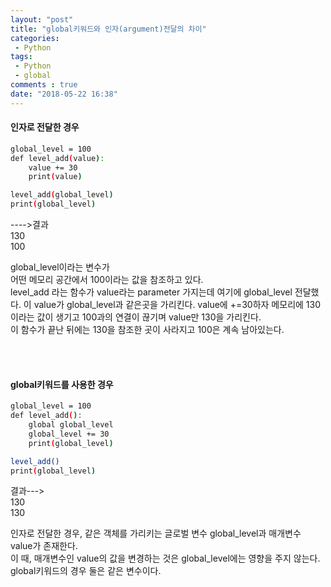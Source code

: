 ```yaml
---
layout: "post"
title: "global키워드와 인자(argument)전달의 차이"
categories:
 - Python
tags:
 - Python
 - global
comments : true
date: "2018-05-22 16:38"
---
```


#### 인자로 전달한 경우

```bash
global_level = 100
def level_add(value):
    value += 30
    print(value)

level_add(global_level)
print(global_level)
```
---->결과  
130  
100

global_level이라는 변수가  
어떤 메모리 공간에서 100이라는 값을 참조하고 있다.  
level_add 라는 함수가 value라는 parameter 가지는데 여기에 global_level 전달했다.
이 value가 global_level과 같은곳을 가리킨다.
value에 +=30하자 메모리에 130이라는 값이 생기고 100과의 연결이 끊기며 value만 130을 가리킨다.  
이 함수가 끝난 뒤에는 130을 참조한 곳이 사라지고 100은 계속 남아있는다.



<br><br>
#### global키워드를 사용한 경우

```bash
global_level = 100
def level_add():
    global global_level
    global_level += 30
    print(global_level)

level_add()
print(global_level)
```

결과--->  
130  
130

인자로 전달한 경우, 같은 객체를 가리키는 글로벌 변수 global_level과 매개변수 value가 존재한다.  
이 때, 매개변수인 value의 값을 변경하는 것은 global_level에는 영향을 주지 않는다.  
global키워드의 경우 둘은 같은 변수이다.
